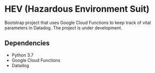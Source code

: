 # HEV (Hazardous Environment Suit)

Bootstrap project that uses Google Cloud Functions to keep track of vital parameters in Datadog.
The project is under development.

## Dependencies

* Python 3.7
* Google Cloud Functions
* Datadog
